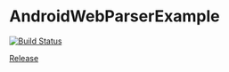# AndroidWebParserExample

[![Build Status](https://travis-ci.com/brianchen041/AndroidWebParserExample.svg?branch=master)](https://travis-ci.com/brianchen041/AndroidWebParserExample)

[Release](https://github.com/brianchen041/AndroidWebParserExample/releases)